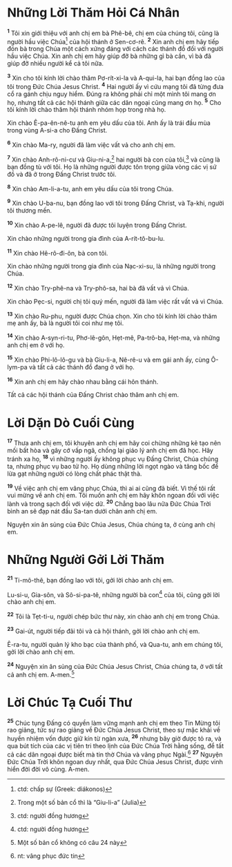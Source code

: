 # Những Lời Thăm Hỏi Cá Nhân
<sup><b>1</b></sup> Tôi xin giới thiệu với anh chị em bà Phê-bê, chị em của chúng tôi, cũng là người hầu việc Chúa[^1-fe5a985c-2419-4e4b-b850-3d3d6725ca26] của hội thánh ở Sen-cơ-rê. <sup><b>2</b></sup> Xin anh chị em hãy tiếp đón bà trong Chúa một cách xứng đáng với cách các thánh đồ đối với người hầu việc Chúa. Xin anh chị em hãy giúp đỡ bà những gì bà cần, vì bà đã giúp đỡ nhiều người kể cả tôi nữa.

<sup><b>3</b></sup> Xin cho tôi kính lời chào thăm Pơ-rít-xi-la và A-qui-la, hai bạn đồng lao của tôi trong Đức Chúa Jesus Christ. <sup><b>4</b></sup> Hai người ấy vì cứu mạng tôi đã từng đưa cổ ra gánh chịu nguy hiểm. Đúng ra không phải chỉ một mình tôi mang ơn họ, nhưng tất cả các hội thánh giữa các dân ngoại cũng mang ơn họ. <sup><b>5</b></sup> Cho tôi kính lời chào thăm hội thánh nhóm họp trong nhà họ.

Xin chào Ê-pa-ên-nê-tu anh em yêu dấu của tôi. Anh ấy là trái đầu mùa trong vùng A-si-a cho Đấng Christ.

<sup><b>6</b></sup> Xin chào Ma-ry, người đã làm việc vất vả cho anh chị em.

<sup><b>7</b></sup> Xin chào Anh-rô-ni-cư và Giu-ni-a,[^2-fe5a985c-2419-4e4b-b850-3d3d6725ca26] hai người bà con của tôi,[^3-fe5a985c-2419-4e4b-b850-3d3d6725ca26] và cũng là bạn đồng tù với tôi. Họ là những người được tôn trọng giữa vòng các vị sứ đồ và đã ở trong Đấng Christ trước tôi.

<sup><b>8</b></sup> Xin chào Am-li-a-tu, anh em yêu dấu của tôi trong Chúa.

<sup><b>9</b></sup> Xin chào U-ba-nu, bạn đồng lao với tôi trong Đấng Christ, và Tạ-khi, người tôi thương mến.

<sup><b>10</b></sup> Xin chào A-pe-lê, người đã được tôi luyện trong Đấng Christ.

Xin chào những người trong gia đình của A-rít-tô-bu-lu.

<sup><b>11</b></sup> Xin chào Hê-rô-đi-ôn, bà con tôi.

Xin chào những người trong gia đình của Nạc-xi-su, là những người trong Chúa.

<sup><b>12</b></sup> Xin chào Try-phê-na và Try-phô-sa, hai bà đã vất vả vì Chúa.

Xin chào Pẹc-si, người chị tôi quý mến, người đã làm việc rất vất vả vì Chúa.

<sup><b>13</b></sup> Xin chào Ru-phu, người được Chúa chọn. Xin cho tôi kính lời chào thăm mẹ anh ấy, bà là người tôi coi như mẹ tôi.

<sup><b>14</b></sup> Xin chào A-syn-ri-tu, Phơ-lê-gôn, Hẹt-mê, Pa-trô-ba, Hẹt-ma, và những anh chị em ở với họ.

<sup><b>15</b></sup> Xin chào Phi-lô-lô-gu và bà Giu-li-a, Nê-rê-u và em gái anh ấy, cùng Ô-lym-pa và tất cả các thánh đồ đang ở với họ.

<sup><b>16</b></sup> Xin anh chị em hãy chào nhau bằng cái hôn thánh.

Tất cả các hội thánh của Đấng Christ chào thăm anh chị em.

# Lời Dặn Dò Cuối Cùng
<sup><b>17</b></sup> Thưa anh chị em, tôi khuyên anh chị em hãy coi chừng những kẻ tạo nên mối bất hòa và gây cớ vấp ngã, chống lại giáo lý anh chị em đã học. Hãy tránh xa họ, <sup><b>18</b></sup> vì những người ấy không phục vụ Đấng Christ, Chúa chúng ta, nhưng phục vụ bao tử họ. Họ dùng những lời ngọt ngào và tâng bốc để lừa gạt những người có lòng chất phác thật thà.

<sup><b>19</b></sup> Về việc anh chị em vâng phục Chúa, thì ai ai cũng đã biết. Vì thế tôi rất vui mừng về anh chị em. Tôi muốn anh chị em hãy khôn ngoan đối với việc lành và trong sạch đối với việc dữ. <sup><b>20</b></sup> Chẳng bao lâu nữa Đức Chúa Trời bình an sẽ đạp nát đầu Sa-tan dưới chân anh chị em.

Nguyện xin ân sủng của Đức Chúa Jesus, Chúa chúng ta, ở cùng anh chị em.

# Những Người Gởi Lời Thăm
<sup><b>21</b></sup> Ti-mô-thê, bạn đồng lao với tôi, gởi lời chào anh chị em.

Lu-si-u, Gia-sôn, và Sô-si-pa-tê, những người bà con[^4-fe5a985c-2419-4e4b-b850-3d3d6725ca26] của tôi, cũng gởi lời chào anh chị em.

<sup><b>22</b></sup> Tôi là Tẹt-ti-u, người chép bức thư này, xin chào anh chị em trong Chúa.

<sup><b>23</b></sup> Gai-út, người tiếp đãi tôi và cả hội thánh, gởi lời chào anh chị em.

Ê-ra-tu, người quản lý kho bạc của thành phố, và Qua-tu, anh em chúng tôi, gởi lời chào anh chị em.

<sup><b>24</b></sup> Nguyện xin ân sủng của Đức Chúa Jesus Christ, Chúa chúng ta, ở với tất cả anh chị em. A-men.[^5-fe5a985c-2419-4e4b-b850-3d3d6725ca26]

# Lời Chúc Tạ Cuối Thư
<sup><b>25</b></sup> Chúc tụng Đấng có quyền làm vững mạnh anh chị em theo Tin Mừng tôi rao giảng, tức sự rao giảng về Đức Chúa Jesus Christ, theo sự mặc khải về huyền nhiệm vốn được giữ kín từ ngàn xưa, <sup><b>26</b></sup> nhưng bây giờ được tỏ ra, và qua bút tích của các vị tiên tri theo lịnh của Đức Chúa Trời hằng sống, để tất cả các dân ngoại được biết mà tin thờ Chúa và vâng phục Ngài.[^6-fe5a985c-2419-4e4b-b850-3d3d6725ca26] <sup><b>27</b></sup> Nguyện Đức Chúa Trời khôn ngoan duy nhất, qua Đức Chúa Jesus Christ, được vinh hiển đời đời vô cùng. A-men.

[^1-fe5a985c-2419-4e4b-b850-3d3d6725ca26]: ctd: chấp sự (Greek: diákonos)
[^2-fe5a985c-2419-4e4b-b850-3d3d6725ca26]: Trong một số bản cổ thì là “Giu-li-a” (Julia)
[^3-fe5a985c-2419-4e4b-b850-3d3d6725ca26]: ctd: người đồng hương
[^4-fe5a985c-2419-4e4b-b850-3d3d6725ca26]: ctd: người đồng hương
[^5-fe5a985c-2419-4e4b-b850-3d3d6725ca26]: Một số bản cổ không có câu 24 này
[^6-fe5a985c-2419-4e4b-b850-3d3d6725ca26]: nt: vâng phục đức tin